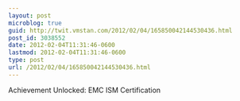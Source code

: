 ```yaml
---
layout: post
microblog: true
guid: http://twit.vmstan.com/2012/02/04/165850042144530436.html
post_id: 3038552
date: 2012-02-04T11:31:46-0600
lastmod: 2012-02-04T11:31:46-0600
type: post
url: /2012/02/04/165850042144530436.html
---
```

Achievement Unlocked: EMC ISM Certification
